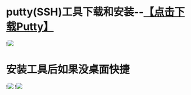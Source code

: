 # putty(SSH)工具下载和安装--<a href="https://www.chiark.greenend.org.uk/~sgtatham/putty/releases/0.74.html">【点击下载Putty】</a>
!<img src="https://github.com/kurumiess/OP_README/blob/master/MD/doc/100TP.png" />
#
#
# 安装工具后如果没桌面快捷
!<img src="https://github.com/kurumiess/OP_README/blob/master/MD/doc/102.png"  />
!<img src="https://github.com/kurumiess/OP_README/blob/master/MD/doc/101.png"  />
